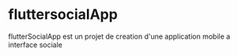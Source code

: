 # fluttersocialApp
flutterSocialApp  est un projet de creation d'une application mobile a interface sociale
